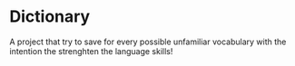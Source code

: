 # Dictionary

A project that try to save for every possible unfamiliar vocabulary with the intention the strenghten the language skills!
